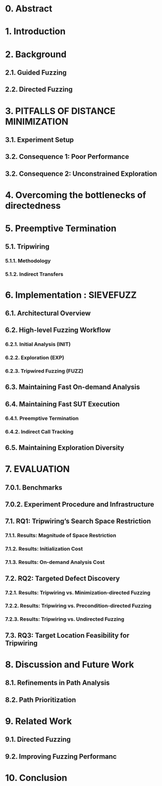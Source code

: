 # 0. Abstract
# 1. Introduction
# 2. Background
## 2.1. Guided Fuzzing
## 2.2. Directed Fuzzing
# 3. PITFALLS OF DISTANCE MINIMIZATION
## 3.1. Experiment Setup
## 3.2. Consequence 1: Poor Performance
## 3.2. Consequence 2: Unconstrained Exploration
# 4. Overcoming the bottlenecks of directedness
# 5. Preemptive Termination
## 5.1. Tripwiring
### 5.1.1. Methodology
### 5.1.2. Indirect Transfers
# 6. Implementation : SIEVEFUZZ
## 6.1.  Architectural Overview
## 6.2. High-level Fuzzing Workflow
### 6.2.1. Initial Analysis (INIT)
### 6.2.2. Exploration (EXP)
### 6.2.3. Tripwired Fuzzing (FUZZ)
## 6.3. Maintaining Fast On-demand Analysis
## 6.4. Maintaining Fast SUT Execution
### 6.4.1. Preemptive Termination
### 6.4.2. Indirect Call Tracking
## 6.5. Maintaining Exploration Diversity
# 7. EVALUATION
## 7.0.1. Benchmarks
## 7.0.2. Experiment Procedure and Infrastructure
## 7.1. RQ1: Tripwiring’s Search Space Restriction
### 7.1.1. Results: Magnitude of Space Restriction
### 7.1.2. Results: Initialization Cost
### 7.1.3. Results: On-demand Analysis Cost
## 7.2. RQ2: Targeted Defect Discovery
### 7.2.1. Results: Tripwiring vs. Minimization-directed Fuzzing
### 7.2.2. Results: Tripwiring vs. Precondition-directed Fuzzing
### 7.2.3. Results: Tripwiring vs. Undirected Fuzzing
## 7.3. RQ3: Target Location Feasibility for Tripwiring
# 8. Discussion and Future Work
## 8.1. Refinements in Path Analysis
## 8.2. Path Prioritization
# 9. Related Work
## 9.1. Directed Fuzzing
## 9.2. Improving Fuzzing Performanc
# 10. Conclusion
